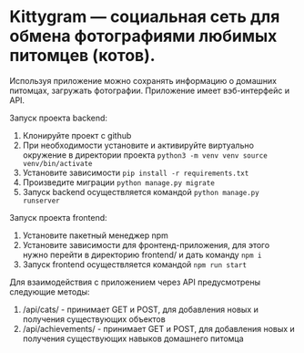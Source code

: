 # Kittygram — социальная сеть для обмена фотографиями любимых питомцев (котов).

Используя приложение можно сохранять информацию о домашних питомцах, загружать фотографии. Приложение имеет вэб-интерфейс и API. 

Запуск проекта backend:
1. Клонируйте проект с github
2. При необходимости установите и активируйте виртуально окружение в директории проекта ```python3 -m venv venv source venv/bin/activate```
3. Установите зависимости ```pip install -r requirements.txt```
4. Произведите миграции ```python manage.py migrate```
5. Запуск backend осуществляется командой ```python manage.py runserver```

Запуск проекта frontend:
1. Установите пакетный менеджер npm
2. Установите зависимости для фронтенд-приложения, для этого нужно перейти в директорию frontend/ и дать команду ```npm i```
3. Запуск frontend осуществляется командой ```npm run start```

Для взаимодействия с приложением через API предусмотрены следующие методы:
1. /api/cats/ - принимает GET и POST, для добавления новых и получения существующих объектов
2. /api/achievements/ - принимает GET и POST, для добавления новых и получения существующих навыков домашнего питомца